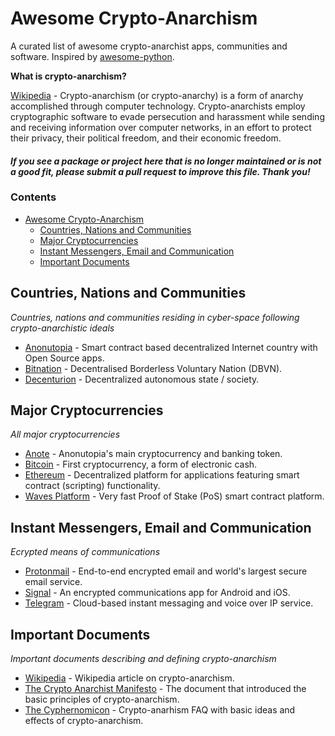 # Awesome Crypto-Anarchism

A curated list of awesome crypto-anarchist apps, communities and software.  Inspired by [awesome-python](https://github.com/vinta/awesome-python).
 
**What is crypto-anarchism?**
 
[Wikipedia](https://en.wikipedia.org/wiki/Crypto-anarchism) - Crypto-anarchism (or crypto-anarchy) is a form of anarchy accomplished through computer technology. Crypto-anarchists employ cryptographic software to evade persecution and harassment while sending and receiving information over computer networks, in an effort to protect their privacy, their political freedom, and their economic freedom.

#### *If you see a package or project here that is no longer maintained or is not a good fit, please submit a pull request to improve this file. Thank you!*

### Contents

- [Awesome Crypto-Anarchism](#awesome-crypto-anarchism)
    - [Countries, Nations and Communities](#countries-nations-and-communities)
    - [Major Cryptocurrencies](#major-cryptocurrencies)
    - [Instant Messengers, Email and Communication](#instant-messengers-email-and-communication)
    - [Important Documents](#important-documents)
    
## Countries, Nations and Communities

*Countries, nations and communities residing in cyber-space following crypto-anarchistic ideals*

* [Anonutopia](https://www.anonutopia.com) - Smart contract based decentralized Internet country with Open Source apps.
* [Bitnation](https://tse.bitnation.co/) - Decentralised Borderless Voluntary Nation (DBVN).
* [Decenturion](https://decenturion.com/) - Decentralized autonomous state / society.

## Major Cryptocurrencies

*All major cryptocurrencies*

* [Anote](https://www.anonutopia.com/anote/) - Anonutopia's main cryptocurrency and banking token.
* [Bitcoin](https://bitcoin.org/) - First cryptocurrency, a form of electronic cash.
* [Ethereum](https://www.ethereum.org/) - Decentralized platform for applications featuring smart contract (scripting) functionality.
* [Waves Platform](https://wavesplatform.com/) - Very fast Proof of Stake (PoS) smart contract platform.

## Instant Messengers, Email and Communication

*Ecrypted means of communications*

* [Protonmail](https://protonmail.com/) - End-to-end encrypted email and world's largest secure email service.
* [Signal](https://signal.org/) - An encrypted communications app for Android and iOS.
* [Telegram](https://telegram.org/) - Cloud-based instant messaging and voice over IP service.

## Important Documents

*Important documents describing and defining crypto-anarchism*

* [Wikipedia](https://en.wikipedia.org/wiki/Crypto-anarchism) - Wikipedia article on crypto-anarchism.
* [The Crypto Anarchist Manifesto](https://www.activism.net/cypherpunk/crypto-anarchy.html) - The document that introduced the basic principles of crypto-anarchism.
* [The Cyphernomicon](https://nakamotoinstitute.org/static/docs/cyphernomicon.txt) - Crypto-anarhism FAQ with basic ideas and effects of crypto-anarchism.
